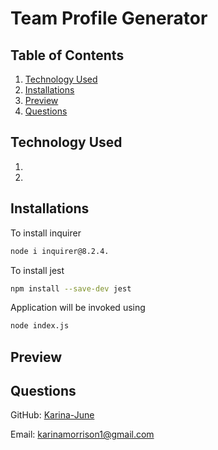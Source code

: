 # Team Profile Generator




## Table of Contents

1. [Technology Used](#technology-used)
2. [Installations](#installations)
3. [Preview](#preview)
4. [Questions](#questions)

## Technology Used
1. 
2. 

## Installations
To install inquirer

```bash
node i inquirer@8.2.4.
```
To install jest
```bash
npm install --save-dev jest
```
Application will be invoked using
```bash
node index.js
````
## Preview

## Questions 
GitHub: [Karina-June](https://github.com/Karina-June)

Email: karinamorrison1@gmail.com
